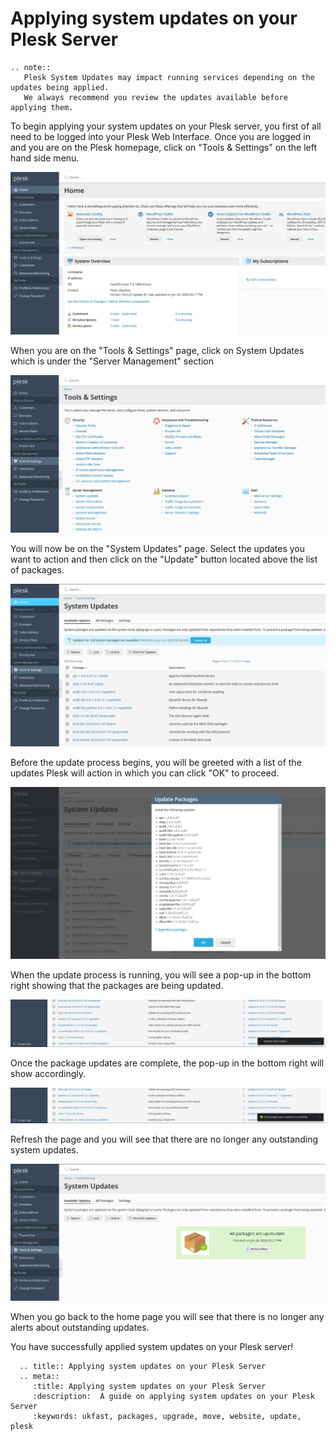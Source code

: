 # Applying system updates on your Plesk Server

```eval_rst
.. note::
   Plesk System Updates may impact running services depending on the updates being applied.
   We always recommend you review the updates available before applying them.
```
To begin applying your system updates on your Plesk server, you first of all need to be logged into your Plesk Web Interface.
Once you are logged in and you are on the Plesk homepage, click on "Tools & Settings" on the left hand side menu.

![Plesk Obsidian Homepage](files/plesk_obsidianhomepage.PNG)

When you are on the "Tools & Settings" page, click on System Updates which is under the "Server Management" section

![Plesk Obsidian Tools and Settings](files/plesk_obsidiantoolsandsettings.PNG)

You will now be on the "System Updates" page. Select the updates you want to action and then click on the "Update" button located above the list of packages.

![Plesk Obsidian System Updates](files/plesk_obsidiansystemupdates.PNG)

Before the update process begins, you will be greeted with a list of the updates Plesk will action in which you can click "OK" to proceed.

![Plesk Obsidian Update Packages](files/plesk_obsidianupdatepackages.PNG)

 When the update process is running, you will see a pop-up in the bottom right showing that the packages are being updated.

![Plesk Obsidian Updating Packages](files/plesk_obsidianupdatingpackages.PNG)

Once the package updates are complete, the pop-up in the bottom right will show accordingly.

![Plesk Obsidian Updates Done](files/plesk_obsidianupdatesdone.PNG)

Refresh the page and you will see that there are no longer any outstanding system updates.

![Plesk Obsidian Updates Check](files/plesk_obsidiansystemupdatescomplete.PNG)

When you go back to the home page you will see that there is no longer any alerts about outstanding updates.

You have successfully applied system updates on your Plesk server!

```eval_rst
  .. title:: Applying system updates on your Plesk Server
  .. meta::
     :title: Applying system updates on your Plesk Server
     :description:  A guide on applying system updates on your Plesk Server
     :keywords: ukfast, packages, upgrade, move, website, update, plesk
